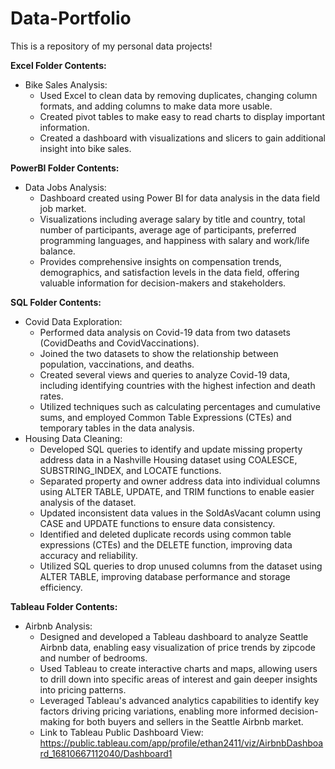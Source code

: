 # Data-Portfolio
This is a repository of my personal data projects!

**Excel Folder Contents:**
  - Bike Sales Analysis:
      - Used Excel to clean data by removing duplicates, changing column formats, and adding columns to make data more usable.
      - Created pivot tables to make easy to read charts to display important information.
      - Created a dashboard with visualizations and slicers to gain additional insight into bike sales.
      
      
**PowerBI Folder Contents:**
  - Data Jobs Analysis:
      - Dashboard created using Power BI for data analysis in the data field job market.
      - Visualizations including average salary by title and country, total number of participants, average age of participants, preferred programming languages, and happiness with salary and work/life balance.
      - Provides comprehensive insights on compensation trends, demographics, and satisfaction levels in the data field, offering valuable information for decision-makers and stakeholders.


**SQL Folder Contents:**
  - Covid Data Exploration:
      - Performed data analysis on Covid-19 data from two datasets (CovidDeaths and CovidVaccinations).
      - Joined the two datasets to show the relationship between population, vaccinations, and deaths.
      - Created several views and queries to analyze Covid-19 data, including identifying countries with the highest infection and death rates.
      - Utilized techniques such as calculating percentages and cumulative sums, and employed Common Table Expressions (CTEs) and temporary tables in the data analysis.
  - Housing Data Cleaning:
      - Developed SQL queries to identify and update missing property address data in a Nashville Housing dataset using COALESCE, SUBSTRING_INDEX, and LOCATE functions.
      - Separated property and owner address data into individual columns using ALTER TABLE, UPDATE, and TRIM functions to enable easier analysis of the dataset.
      - Updated inconsistent data values in the SoldAsVacant column using CASE and UPDATE functions to ensure data consistency.
      - Identified and deleted duplicate records using common table expressions (CTEs) and the DELETE function, improving data accuracy and reliability.
      - Utilized SQL queries to drop unused columns from the dataset using ALTER TABLE, improving database performance and storage efficiency.
   

**Tableau Folder Contents:**
  - Airbnb Analysis:
      - Designed and developed a Tableau dashboard to analyze Seattle Airbnb data, enabling easy visualization of price trends by zipcode and number of bedrooms.
      - Used Tableau to create interactive charts and maps, allowing users to drill down into specific areas of interest and gain deeper insights into pricing patterns.
      - Leveraged Tableau's advanced analytics capabilities to identify key factors driving pricing variations, enabling more informed decision-making for both buyers and sellers in the Seattle Airbnb market.
      - Link to Tableau Public Dashboard View: https://public.tableau.com/app/profile/ethan2411/viz/AirbnbDashboard_16810667112040/Dashboard1
